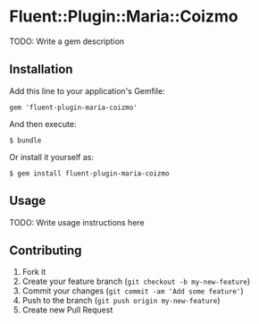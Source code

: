 # Fluent::Plugin::Maria::Coizmo

TODO: Write a gem description

## Installation

Add this line to your application's Gemfile:

    gem 'fluent-plugin-maria-coizmo'

And then execute:

    $ bundle

Or install it yourself as:

    $ gem install fluent-plugin-maria-coizmo

## Usage

TODO: Write usage instructions here

## Contributing

1. Fork it
2. Create your feature branch (`git checkout -b my-new-feature`)
3. Commit your changes (`git commit -am 'Add some feature'`)
4. Push to the branch (`git push origin my-new-feature`)
5. Create new Pull Request
